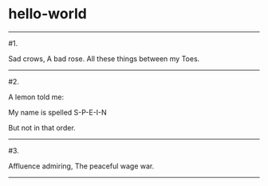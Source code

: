 # hello-world

-----------------------------------------------------------

#1.

Sad crows, A bad rose. All these things between my Toes.

-----------------------------------------------------------

#2.

A lemon told me:

My name is spelled
S-P-E-I-N

But not in that order.

-----------------------------------------------------------

#3.

Affluence admiring,
The peaceful wage war.

-----------------------------------------------------------
